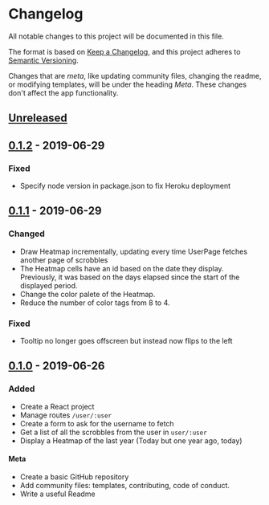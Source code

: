 # Changelog
All notable changes to this project will be documented in this file.

The format is based on [Keep a Changelog](https://keepachangelog.com/en/1.0.0/),
and this project adheres to [Semantic Versioning](https://semver.org/spec/v2.0.0.html).

Changes that are *meta*, like updating community files, changing the readme, or
modifying templates, will be under the heading *Meta*. These changes don't affect 
the app functionality.

## [Unreleased]

## [0.1.2] - 2019-06-29
### Fixed
- Specify node version in package.json to fix Heroku deployment

## [0.1.1] - 2019-06-29
### Changed
- Draw Heatmap incrementally, updating every time UserPage fetches another page of
scrobbles
- The Heatmap cells have an id based on the date they display. Previously, it was
based on the days elapsed since the start of the displayed period.
- Change the color palete of the Heatmap. 
- Reduce the number of color tags from 8 to 4.

### Fixed
- Tooltip no longer goes offscreen but instead now flips to the left

## [0.1.0] - 2019-06-26
### Added
- Create a React project
- Manage routes `/user/:user`
- Create a form to ask for the username to fetch
- Get a list of all the scrobbles from the user in `user/:user`
- Display a Heatmap of the last year (Today but one year ago, today)

#### Meta
- Create a basic GitHub repository
- Add community files: templates, contributing, code of conduct.
- Write a useful Readme

[Unreleased]: https://github.com/davidomarf/lastfm/compare/v0.1.2..HEAD
[0.1.2]: https://github.com/davidomarf/lastfm/compare/tag/v0.1.2
[0.1.1]: https://github.com/davidomarf/lastfm/compare/tag/v0.1.1
[0.1.0]: https://github.com/davidomarf/lastfm/releases/tag/v0.1.0
